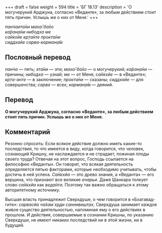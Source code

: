 +++
draft = false
weight = 594
title = 'БГ 18.13'
description = 'О могучерукий Арджуна, согласно «Веданте», за любым действием стоит пять причин. Услышь же о них от Меня.'
+++

_пан̃чаита̄ни маха̄-ба̄хо  
ка̄ран̣а̄ни нибодха ме  
са̄н̇кхйе кр̣та̄нте прокта̄ни  
сиддхайе сарва-карман̣а̄м_

## Пословный перевод

_пан̃ча_ — пять; _эта̄ни_ — эти; _маха̄_\-_ба̄хо_ — о могучерукий; _ка̄ран̣а̄ни_ — причины; _нибодха_ — узнай; _ме_ — от Меня; _са̄н̇кхйе_ — в «Веданте»; _кр̣та_\-_анте_ — в заключение; _прокта̄ни_ — сказаны; _сиддхайе_ — для совершенства; _сарва_ — всех; _карман̣а̄м_ — деяний.

## Перевод

**О могучерукий Арджуна, согласно «Веданте», за любым действием стоит пять причин. Услышь же о них от Меня.**

## Комментарий

Резонно спросить: Если всякое действие должно иметь какие-то последствия, то что имеется в виду, когда говорится, что человек, сознающий Кришну, не наслаждается и не страдает, пожиная плоды своего труда? Отвечая на этот вопрос, Господь ссылается на философию «Веданты». Он говорит, что всякая деятельность определяется пятью факторами, которые необходимо учитывать, чтобы достичь в ней успеха. _Са̄н̇кхйа_ — это древо знания, а «Веданта» — его вершина, что признают все великие _ачарьи_. Даже Шанкара толкует слово _са̄н̇кхйа_ как _веда̄нта._ Поэтому так важно обращаться к этому авторитетному источнику.

Высшая власть принадлежит Сверхдуше, о чем говорится в «Бхагавад-гите»: _сарвасйа ча̄хам̇ хр̣ди саннивишт̣ах̣_. Сверхдуша занимает каждое живое существо деятельностью, напоминая ему о его действиях в прошлом. И действия, совершаемые в сознании Кришны, по указанию Сверхдуши, не имеют никаких последствий ни в этой жизни, ни в будущей.
